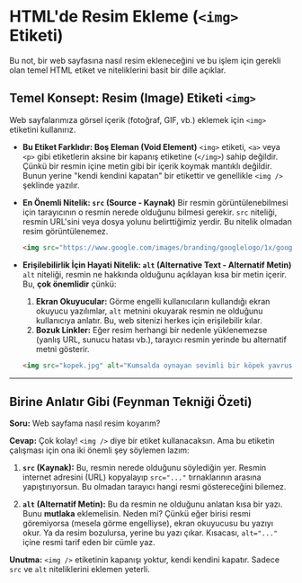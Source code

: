 # HTML'de Resim Ekleme (`<img>` Etiketi)

Bu not, bir web sayfasına nasıl resim ekleneceğini ve bu işlem için gerekli olan temel HTML etiket ve niteliklerini basit bir dille açıklar.

## Temel Konsept: Resim (Image) Etiketi `<img>`

Web sayfalarımıza görsel içerik (fotoğraf, GIF, vb.) eklemek için `<img>` etiketini kullanırız.

- **Bu Etiket Farklıdır: Boş Eleman (Void Element)**
  `<img>` etiketi, `<a>` veya `<p>` gibi etiketlerin aksine bir kapanış etiketine (`</img>`) sahip değildir. Çünkü bir resmin içine metin gibi bir içerik koymak mantıklı değildir. Bunun yerine "kendi kendini kapatan" bir etikettir ve genellikle `<img />` şeklinde yazılır.

- **En Önemli Nitelik: `src` (Source - Kaynak)**
  Bir resmin görüntülenebilmesi için tarayıcının o resmin nerede olduğunu bilmesi gerekir. `src` niteliği, resmin URL'sini veya dosya yolunu belirttiğimiz yerdir. Bu nitelik olmadan resim görüntülenemez.

  ```html
  <img src="https://www.google.com/images/branding/googlelogo/1x/googlelogo_color_272x92dp.png" />
  ```

- **Erişilebilirlik İçin Hayati Nitelik: `alt` (Alternative Text - Alternatif Metin)**
  `alt` niteliği, resmin ne hakkında olduğunu açıklayan kısa bir metin içerir. Bu, **çok önemlidir** çünkü:
  1.  **Ekran Okuyucular:** Görme engelli kullanıcıların kullandığı ekran okuyucu yazılımlar, `alt` metnini okuyarak resmin ne olduğunu kullanıcıya anlatır. Bu, web sitenizi herkes için erişilebilir kılar.
  2.  **Bozuk Linkler:** Eğer resim herhangi bir nedenle yüklenemezse (yanlış URL, sunucu hatası vb.), tarayıcı resmin yerinde bu alternatif metni gösterir.

  ```html
  <img src="kopek.jpg" alt="Kumsalda oynayan sevimli bir köpek yavrusu" />
  ```

---

## Birine Anlatır Gibi (Feynman Tekniği Özeti)

**Soru:** Web sayfama nasıl resim koyarım?

**Cevap:** Çok kolay! `<img />` diye bir etiket kullanacaksın. Ama bu etiketin çalışması için ona iki önemli şey söylemen lazım:

1.  **`src` (Kaynak):** Bu, resmin nerede olduğunu söylediğin yer. Resmin internet adresini (URL) kopyalayıp `src="..."` tırnaklarının arasına yapıştırıyorsun. Bu olmadan tarayıcı hangi resmi göstereceğini bilemez.

2.  **`alt` (Alternatif Metin):** Bu da resmin ne olduğunu anlatan kısa bir yazı. Bunu **mutlaka** eklemelisin. Neden mi? Çünkü eğer birisi resmi göremiyorsa (mesela görme engelliyse), ekran okuyucusu bu yazıyı okur. Ya da resim bozulursa, yerine bu yazı çıkar. Kısacası, `alt="..."` içine resmi tarif eden bir cümle yaz.

**Unutma:** `<img />` etiketinin kapanışı yoktur, kendi kendini kapatır. Sadece `src` ve `alt` niteliklerini eklemen yeterli.
